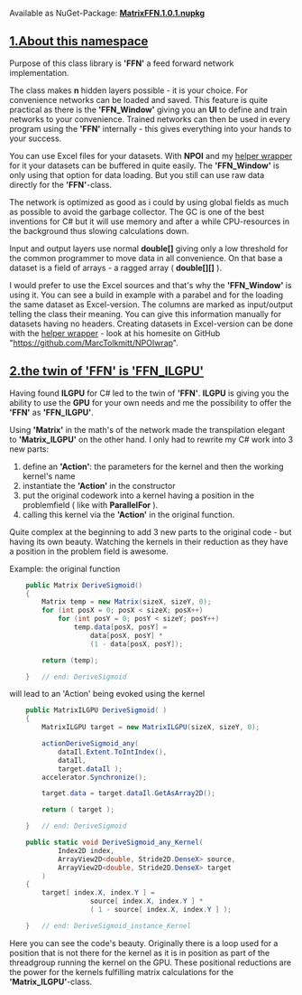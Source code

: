 Available as NuGet-Package: **<u>MatrixFFN.1.0.1.nupkg</u>**



## <u>1.About this namespace</u>

Purpose of this class library is **'FFN'** a feed forward network implementation. 

The class makes **n** hidden layers possible - it is your choice. For convenience networks can be loaded and saved. This feature is quite practical as there is the **'FFN_Window'** giving you an **UI** to define and train networks to your convenience. Trained networks can then be used in every program using the **'FFN'** internally - this gives everything into your hands to your success.

You can use Excel files for your datasets. With **NPOI** and my <u>helper wrapper</u> for it your datasets can be buffered in quite easily. The **'FFN_Window'** is only using that option for data loading. But you still can use raw data directly for the **'FFN'**-class.

The network is optimized as good as i could by using global fields as much as possible to avoid the garbage collector. The GC is one of the best inventions for C# but it will use memory and after a while CPU-resources in the background thus slowing calculations down.

Input and output layers use normal **double[]** giving only a low threshold for the common programmer to move data in all convenience. On that base a dataset is a field of arrays - a ragged array ( **double\[]\[]**  ). 

I would prefer to use the Excel sources and that's why the **'FFN_Window'** is using it. You can see a build in example with a parabel and for the loading the same dataset as Excel-version. The columns are marked as input/output telling the class their meaning. You can give this information manually for datasets having no headers. Creating datasets in Excel-version can be done with the <u>helper wrapper</u> - look at his homesite on GitHub "https://github.com/MarcTolkmitt/NPOIwrap".

## <u>2.the twin of **'FFN'** is **'FFN_ILGPU'**</u>

Having found **ILGPU** for C# led to the twin of **'FFN'**. **ILGPU** is giving you the ability to use the **GPU** for your own needs and me the possibility to offer the **'FFN'** as **'FFN_ILGPU'**.

Using **'Matrix'** in the math's of the network made the transpilation elegant  to **'Matrix_ILGPU'** on the other hand. I only had to rewrite my C# work into 3 new parts:

1. define an **'Action'**: the parameters for the kernel and then the working kernel's name
2. instantiate the **'Action'** in the constructor
3. put the original codework into a kernel having a position in the problemfield ( like with **ParallelFor** ).
4. calling this kernel via the **'Action'** in the original function.

Quite complex at the beginning to add 3 new parts to the original code - but having its own beauty. Watching the kernels in their reduction as they have a position in the problem field is awesome.

Example: the original function 

```c#
    public Matrix DeriveSigmoid()
    {
        Matrix temp = new Matrix(sizeX, sizeY, 0);
        for (int posX = 0; posX < sizeX; posX++)
            for (int posY = 0; posY < sizeY; posY++)
                temp.data[posX, posY] =
                    data[posX, posY] *
                    (1 - data[posX, posY]);

        return (temp);

    }   // end: DeriveSigmoid
```

will lead to an 'Action' being evoked using the kernel

```c#
    public MatrixILGPU DeriveSigmoid( )
    {
        MatrixILGPU target = new MatrixILGPU(sizeX, sizeY, 0);

        actionDeriveSigmoid_any(
            dataIl.Extent.ToIntIndex(),
            dataIl,
            target.dataIl );
        accelerator.Synchronize();

        target.data = target.dataIl.GetAsArray2D();

        return ( target );

    }   // end: DeriveSigmoid

    public static void DeriveSigmoid_any_Kernel(
            Index2D index,
            ArrayView2D<double, Stride2D.DenseX> source,
            ArrayView2D<double, Stride2D.DenseX> target
        )
    {
        target[ index.X, index.Y ] =
                    source[ index.X, index.Y ] *
                    ( 1 - source[ index.X, index.Y ] );

    }   // end: DeriveSigmoid_instance_Kernel
```

Here you can see the code's beauty. Originally there is a loop used for a position that is not there for the kernel as it is in position as part of the threadgroup running the kernel on the GPU. These positional reductions are the power for the kernels fulfilling matrix calculations for the **'Matrix_ILGPU'**-class.

